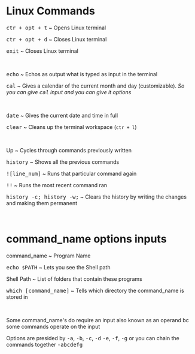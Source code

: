 # **Linux Commands**

<kbd>ctr + opt + t</kbd> ~ Opens Linux terminal

<kbd>ctr + opt + d</kbd> ~ Closes Linux terminal

<kbd>exit</kbd> ~ Closes Linux terminal

&nbsp;

<kbd>echo</kbd> ~ Echos as output what is typed as input in the terminal

<kbd>cal</kbd> ~ Gives a calendar of the current month and day (customizable).
*So you can give <kbd>cal</kbd> input and you can give it options*

&nbsp;

<kbd>date</kbd> ~ Gives the current date and time in full

<kbd>clear</kbd> ~ Cleans up the terminal workspace (`ctr + l`)

&nbsp;

Up ~ Cycles through commands previously written

<kbd>history</kbd> ~ Shows all the previous commands

<kbd>![line_num]</kbd> ~ Runs that particular command again

<kbd>!!</kbd> ~ Runs the most recent command ran

<kbd>history -c; history -w;</kbd> ~ Clears the history by writing the changes and
making them permanent 

&nbsp;

# **command_name options inputs**

command_name ~ Program Name

<kbd>echo `$`PATH</kbd> ~ Lets you see the Shell path

Shell Path ~ List of folders that contain these programs

<kbd>which [command_name]</kbd> ~ Tells which directory the command_name is stored in

&nbsp;

Some command_name's do require an input also known as an operand bc some commands
operate on the input

Options are presided by <kbd>-a</kbd>, <kbd>-b</kbd>, <kbd>-c</kbd>, <kbd>-d</kbd>
<kbd>-e</kbd>, <kbd>-f</kbd>, <kbd>-g</kbd> or you can chain the commands together
<kbd>-abcdefg</kbd>
